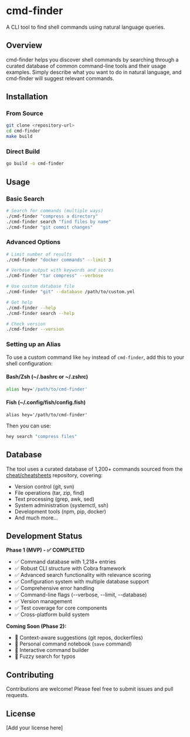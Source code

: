 # cmd-finder

A CLI tool to find shell commands using natural language queries.

## Overview

cmd-finder helps you discover shell commands by searching through a curated database of common command-line tools and their usage examples. Simply describe what you want to do in natural language, and cmd-finder will suggest relevant commands.

## Installation

### From Source

```bash
git clone <repository-url>
cd cmd-finder
make build
```

### Direct Build
```bash
go build -o cmd-finder
```

## Usage

### Basic Search

```bash
# Search for commands (multiple ways)
./cmd-finder "compress a directory"
./cmd-finder search "find files by name"
./cmd-finder "git commit changes"
```

### Advanced Options

```bash
# Limit number of results
./cmd-finder "docker commands" --limit 3

# Verbose output with keywords and scores
./cmd-finder "tar compress" --verbose

# Use custom database file
./cmd-finder "git" --database /path/to/custom.yml

# Get help
./cmd-finder --help
./cmd-finder search --help

# Check version
./cmd-finder --version
```

### Setting up an Alias

To use a custom command like `hey` instead of `cmd-finder`, add this to your shell configuration:

#### Bash/Zsh (~/.bashrc or ~/.zshrc)
```bash
alias hey='/path/to/cmd-finder'
```

#### Fish (~/.config/fish/config.fish)
```fish
alias hey='/path/to/cmd-finder'
```

Then you can use:
```bash
hey search "compress files"
```

## Database

The tool uses a curated database of 1,200+ commands sourced from the [cheat/cheatsheets](https://github.com/cheat/cheatsheets) repository, covering:

- Version control (git, svn)
- File operations (tar, zip, find)
- Text processing (grep, awk, sed)
- System administration (systemctl, ssh)
- Development tools (npm, pip, docker)
- And much more...

## Development Status

**Phase 1 (MVP) - ✅ COMPLETED**

- ✅ Command database with 1,218+ entries
- ✅ Robust CLI structure with Cobra framework
- ✅ Advanced search functionality with relevance scoring
- ✅ Configuration system with multiple database support
- ✅ Comprehensive error handling
- ✅ Command-line flags (--verbose, --limit, --database)
- ✅ Version management
- ✅ Test coverage for core components
- ✅ Cross-platform build system

**Coming Soon (Phase 2):**
- 🚧 Context-aware suggestions (git repos, dockerfiles)
- 🚧 Personal command notebook (`save` command)
- 🚧 Interactive command builder
- 🚧 Fuzzy search for typos

## Contributing

Contributions are welcome! Please feel free to submit issues and pull requests.

## License

[Add your license here]